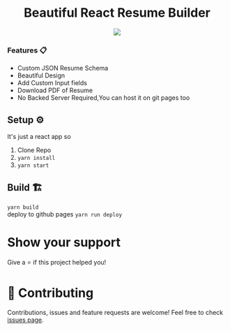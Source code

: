 <h1 align="center">Beautiful React Resume Builder</h1>
  

<p align="center" width="100%">
    <img src="https://github.com/alhaqhassan/my_gits/blob/master/RESUMEss.png?raw=true&style=centerme" >
</p>

### Features 📋

- Custom JSON Resume Schema
- Beautiful Design
- Add Custom Input fields
- Download PDF of Resume
- No Backed Server Required,You can host it on git pages too

## Setup ⚙️
It's just a react app so
1.  Clone Repo
2. `yarn install`
3.  `yarn start`

## Build 🏗
`yarn build` 
<br>deploy to github pages `yarn run deploy`


# Show your support

Give a ⭐️ if this project helped you!

# 🤝 Contributing

Contributions, issues and feature requests are welcome! Feel free to check [issues page](https://github.com/alhaqhassan/react_resume_builder/issues).
